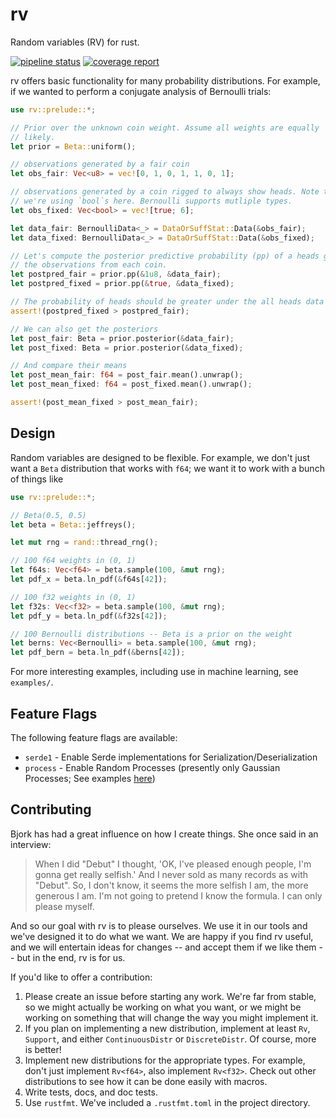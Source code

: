 # rv

Random variables (RV) for rust.

[![pipeline status](https://gitlab.com/baxe/rv/badges/master/pipeline.svg)](https://gitlab.com/baxe/rv/-/commits/master)
[![coverage report](https://gitlab.com/baxe/rv/badges/master/coverage.svg)](https://gitlab.com/baxe/rv/-/commits/master)


rv offers basic functionality for many probability distributions.  For example,
if we wanted to perform a conjugate analysis of Bernoulli trials:

```rust
use rv::prelude::*;

// Prior over the unknown coin weight. Assume all weights are equally
// likely.
let prior = Beta::uniform();

// observations generated by a fair coin
let obs_fair: Vec<u8> = vec![0, 1, 0, 1, 1, 0, 1];

// observations generated by a coin rigged to always show heads. Note that
// we're using `bool`s here. Bernoulli supports mutliple types.
let obs_fixed: Vec<bool> = vec![true; 6];

let data_fair: BernoulliData<_> = DataOrSuffStat::Data(&obs_fair);
let data_fixed: BernoulliData<_> = DataOrSuffStat::Data(&obs_fixed);

// Let's compute the posterior predictive probability (pp) of a heads given
// the observations from each coin.
let postpred_fair = prior.pp(&1u8, &data_fair);
let postpred_fixed = prior.pp(&true, &data_fixed);

// The probability of heads should be greater under the all heads data
assert!(postpred_fixed > postpred_fair);

// We can also get the posteriors
let post_fair: Beta = prior.posterior(&data_fair);
let post_fixed: Beta = prior.posterior(&data_fixed);

// And compare their means
let post_mean_fair: f64 = post_fair.mean().unwrap();
let post_mean_fixed: f64 = post_fixed.mean().unwrap();

assert!(post_mean_fixed > post_mean_fair);
```

## Design

Random variables are designed to be flexible. For example, we don't just want a
`Beta` distribution that works with `f64`; we want it to work with a bunch of
things like


```rust
use rv::prelude::*;

// Beta(0.5, 0.5)
let beta = Beta::jeffreys();

let mut rng = rand::thread_rng();

// 100 f64 weights in (0, 1)
let f64s: Vec<f64> = beta.sample(100, &mut rng);
let pdf_x = beta.ln_pdf(&f64s[42]);

// 100 f32 weights in (0, 1)
let f32s: Vec<f32> = beta.sample(100, &mut rng);
let pdf_y = beta.ln_pdf(&f32s[42]);

// 100 Bernoulli distributions -- Beta is a prior on the weight
let berns: Vec<Bernoulli> = beta.sample(100, &mut rng);
let pdf_bern = beta.ln_pdf(&berns[42]);
```

For more interesting examples, including use in machine learning, see
`examples/`.

## Feature Flags

The following feature flags are available:

* `serde1` - Enable Serde implementations for Serialization/Deserialization
* `process` - Enable Random Processes (presently only Gaussian Processes; See examples [here](./examples/simple_gp.rs))

## Contributing

Bjork has had a great influence on how I create things. She once said in an
interview:

> When I did "Debut" I thought, 'OK, I've pleased enough people, I'm gonna get
> really selfish.' And I never sold as many records as with "Debut". So, I
> don't know, it seems the more selfish I am, the more generous I am. I'm not
> going to pretend I know the formula. I can only please myself.

And so our goal with rv is to please ourselves. We use it in our tools and
we've designed it to do what we want. We are happy if you find rv useful, and
we will entertain ideas for changes -- and accept them if we like them -- but
in the end, rv is for us.

If you'd like to offer a contribution:

1. Please create an issue before starting any work. We're far from stable, so
   we might actually be working on what you want, or we might be working on
   something that will change the way you might implement it.
2. If you plan on implementing a new distribution, implement at least `Rv`,
   `Support`, and either `ContinuousDistr` or `DiscreteDistr`. Of course, more
   is better!
3. Implement new distributions for the appropriate types. For example, don't
   just implement `Rv<f64>`, also implement `Rv<f32>`. Check out other
   distributions to see how it can be done easily with macros.
4. Write tests, docs, and doc tests.
5. Use `rustfmt`. We've included a `.rustfmt.toml` in the project directory.
